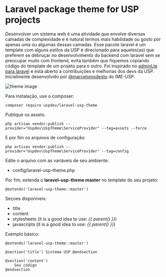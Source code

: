 # Laravel package theme for USP projects

Desenvolver um sistema web é uma atividade que envolve diversas camadas
de complexidade e é natural termos mais habilidade ou gosto por apenas
uma ou algumas dessas camadas.
Esse pacote laravel é um template com alguns estilos da USP
é direcionado para aqueles(as) que preferem se debruçar
no desenvolvimento do backend com laravel sem se preocupar muito
com frontend, evita também que fiquemos copiando código do template
de um projeto para o outro. Foi inspirado no [adminLte para laravel](https://github.com/jeroennoten/Laravel-AdminLTE)
e está aberto a contribuições e melhorias dos devs da USP.
Inicialmente desenvolvido por [@marcelomodesto](https://github.com/marcelomodesto) do IME-USP.

![theme image](https://raw.githubusercontent.com/uspdev/laravel-usp-theme/master/docs/example.png)

Para instalação, use o composer:

    composer require uspdev/laravel-usp-theme

Publique os assets:

    php artisan vendor:publish --provider="Uspdev\UspTheme\ServiceProvider" --tag=assets --force

E por fim os arquivos de configuração:

    php artisan vendor:publish --provider="Uspdev\UspTheme\ServiceProvider" --tag=config

Edite o arquivo com as variáveis de seu ambiente:

 - config/laravel-usp-theme.php

Por fim, extenda o **laravel-usp-theme master** no template do seu projeto:

    @extends('laravel-usp-theme::master')

Seçoes disponíveis:

 - title
 - content
 - stylesheets (it is a good idea to use: *{{ parent() }}*)
 - javascripts (it is a good idea to use: *{{ parent() }}*)

Exemplo básico:

    @extends('laravel-usp-theme::master')

    @section('title') Sistema USP @endsection

    @section('content')
        Seu código
    @endsection
